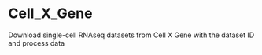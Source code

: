 # Cell_X_Gene
Download single-cell RNAseq datasets from Cell X Gene with the dataset ID and process data
